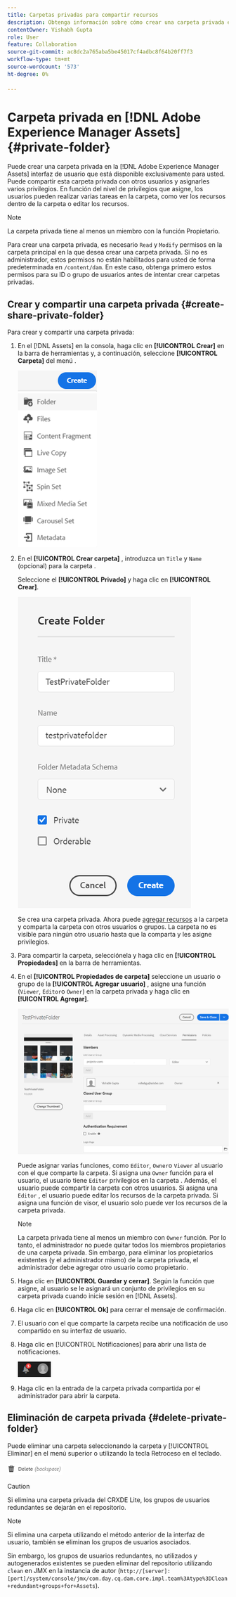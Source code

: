 ```yaml
---
title: Carpetas privadas para compartir recursos
description: Obtenga información sobre cómo crear una carpeta privada en la [!DNL Adobe Experience Manager Assets] y compartirlo con otros usuarios y asignarles distintos privilegios.
contentOwner: Vishabh Gupta
role: User
feature: Collaboration
source-git-commit: ac8dc2a765aba5be45017cf4adbc8f64b20ff7f3
workflow-type: tm+mt
source-wordcount: '573'
ht-degree: 0%

---
```


# Carpeta privada en [!DNL Adobe Experience Manager Assets] {#private-folder}

Puede crear una carpeta privada en la [!DNL Adobe Experience Manager Assets] interfaz de usuario que está disponible exclusivamente para usted. Puede compartir esta carpeta privada con otros usuarios y asignarles varios privilegios. En función del nivel de privilegios que asigne, los usuarios pueden realizar varias tareas en la carpeta, como ver los recursos dentro de la carpeta o editar los recursos.

>[!NOTE]
>
>La carpeta privada tiene al menos un miembro con la función Propietario.
>
>Para crear una carpeta privada, es necesario `Read` y `Modify` permisos en la carpeta principal en la que desea crear una carpeta privada. Si no es administrador, estos permisos no están habilitados para usted de forma predeterminada en `/content/dam`. En este caso, obtenga primero estos permisos para su ID o grupo de usuarios antes de intentar crear carpetas privadas.

## Crear y compartir una carpeta privada  {#create-share-private-folder}

Para crear y compartir una carpeta privada:

1. En el [!DNL Assets] en la consola, haga clic en **[!UICONTROL Crear]** en la barra de herramientas y, a continuación, seleccione **[!UICONTROL Carpeta]** del menú .

   ![Crear carpeta de recursos](assets/create-folder.png)

1. En el **[!UICONTROL Crear carpeta]** , introduzca un `Title` y `Name` (opcional) para la carpeta .

   Seleccione el **[!UICONTROL Privado]** y haga clic en **[!UICONTROL Crear]**.

   ![chlimage_1-413](assets/create-private-folder.png)

   Se crea una carpeta privada. Ahora puede [agregar recursos](add-assets.md#upload-assets) a la carpeta y comparta la carpeta con otros usuarios o grupos. La carpeta no es visible para ningún otro usuario hasta que la comparta y les asigne privilegios.

1. Para compartir la carpeta, selecciónela y haga clic en **[!UICONTROL Propiedades]** en la barra de herramientas.

1. En el **[!UICONTROL Propiedades de carpeta]** seleccione un usuario o grupo de la **[!UICONTROL Agregar usuario]** , asigne una función (`Viewer`, `Editor`o `Owner`) en la carpeta privada y haga clic en **[!UICONTROL Agregar]**.

   ![assign-user-group](assets/assign-permissions-private-folder.png)

   Puede asignar varias funciones, como `Editor`, `Owner`o `Viewer` al usuario con el que comparte la carpeta. Si asigna una `Owner` función para el usuario, el usuario tiene `Editor` privilegios en la carpeta . Además, el usuario puede compartir la carpeta con otros usuarios. Si asigna una `Editor` , el usuario puede editar los recursos de la carpeta privada. Si asigna una función de visor, el usuario solo puede ver los recursos de la carpeta privada.

   >[!NOTE]
   >
   >La carpeta privada tiene al menos un miembro con `Owner` función. Por lo tanto, el administrador no puede quitar todos los miembros propietarios de una carpeta privada. Sin embargo, para eliminar los propietarios existentes (y el administrador mismo) de la carpeta privada, el administrador debe agregar otro usuario como propietario.

1. Haga clic en **[!UICONTROL Guardar y cerrar]**. Según la función que asigne, al usuario se le asignará un conjunto de privilegios en su carpeta privada cuando inicie sesión en [!DNL Assets].
1. Haga clic en **[!UICONTROL Ok]** para cerrar el mensaje de confirmación.
1. El usuario con el que comparte la carpeta recibe una notificación de uso compartido en su interfaz de usuario.

1. Haga clic en [!UICONTROL Notificaciones] para abrir una lista de notificaciones.

   ![notificación](assets/notification-icon.png)

1. Haga clic en la entrada de la carpeta privada compartida por el administrador para abrir la carpeta.

## Eliminación de carpeta privada {#delete-private-folder}

Puede eliminar una carpeta seleccionando la carpeta y [!UICONTROL Eliminar] en el menú superior o utilizando la tecla Retroceso en el teclado.

![opción eliminar del menú superior](assets/delete-option.png)

>[!CAUTION]
>
>Si elimina una carpeta privada del CRXDE Lite, los grupos de usuarios redundantes se dejarán en el repositorio.

>[!NOTE]
>
>Si elimina una carpeta utilizando el método anterior de la interfaz de usuario, también se eliminan los grupos de usuarios asociados.
>
>Sin embargo, los grupos de usuarios redundantes, no utilizados y autogenerados existentes se pueden eliminar del repositorio utilizando `clean` en JMX en la instancia de autor (`http://[server]:[port]/system/console/jmx/com.day.cq.dam.core.impl.team%3Atype%3DClean+redundant+groups+for+Assets`).
